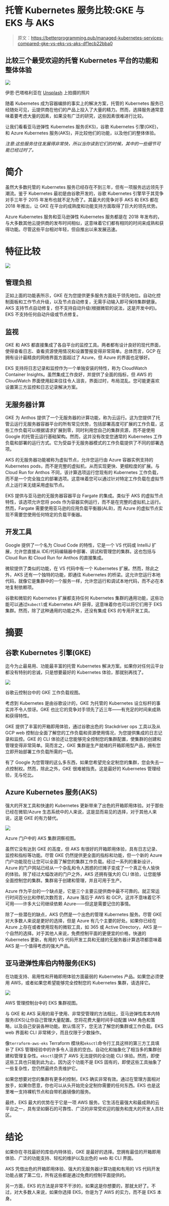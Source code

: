 # 托管 Kubernetes 服务比较:GKE 与 EKS 与 AKS

> 原文：<https://betterprogramming.pub/managed-kubernetes-services-compared-gke-vs-eks-vs-aks-df1ecb22bba0>

## 比较三个最受欢迎的托管 Kubernetes 平台的功能和整体体验

![](img/e79651bac4158ca2f60f5779e17186b7.png)

伊恩·巴塔格利亚在 [Unsplash](https://unsplash.com?utm_source=medium&utm_medium=referral) 上拍摄的照片

随着 Kubernetes 成为容器编排的事实上的解决方案，托管的 Kubernetes 服务已经随处可见，云提供商在他们的产品上投入了大量的精力。然而，选择服务通常意味着要考虑大量的因素，如果没有广泛的研究，这些因素很难进行比较。

让我们看看亚马逊弹性 Kubernetes 服务(EKS)，谷歌 Kubernetes 引擎(GKE)，和 Azure Kubernetes 服务(AKS)，并比较他们的功能，以及他们的整体体验。

*注意:这些服务往往发展得非常快，所以当你读到它们的时候，其中的一些细节可能已经过时了。*

# **简介**

虽然大多数托管的 Kubernetes 服务已经存在不到三年，但有一项服务远远领先于潮流。鉴于 Kubernetes 最初是由谷歌开发的，谷歌 Kubernetes 引擎早于其竞争对手三年于 2015 年发布也就不足为奇了。其最大的竞争对手 AKS 和 EKS 都在 2018 年推出，让 GKE 在平台的成熟度和功能支持方面取得了巨大的领先优势。

Azure Kubernetes 服务和亚马逊弹性 Kubernetes 服务都是在 2018 年发布的，与大多数其他云提供商的发布时间相似，这意味着它们都有相同的时间来成熟和获得功能。尽管这些平台相对年轻，但自推出以来发展迅速。

# 特征比较

![](img/95b87ebe922a89735474c7a8c085ca7c.png)

## 管理负担

正如上面的功能表所示，GKE 在为您提供更多服务方面处于领先地位。自动化控制面板和工作节点升级，以及节点自动修复，无需手动输入即可保持集群健康。AKS 支持节点自动修复，但不支持自动升级(根据微软的说法，这是开发中的)。EKS 不支持任何自动升级或节点修复。

## 监视

GKE 和 AKS 都直接集成了各自平台的监控工具。两者都有设计良好的现代界面，使得查看日志、查看资源使用情况和设置警报变得非常简单。总体而言，GCP 在拥有设计最精良的网络界面方面超过了 Azure，但 Azure 的界面也足够好。

EKS 支持将日志记录和监控作为一个单独安装的特性，称为 CloudWatch Container Insights。虽然集成工作良好，并提供了全面的指标，但 AWS 的 CloudWatch 界面使用起来往往令人沮丧，界面过时，布局混乱。您可能更喜欢设置第三方监控和日志记录解决方案。

## **无服务器计算**

GKE 为 Anthos 提供了一个无服务器的计算功能，称为云运行。这为您提供了托管云运行无服务器容器平台的所有常见优势，包括部署高度可扩展的工作负载，这些工作负载可以根据请求扩展到零，同时利用您自己的集群资源，而不是使用 Google 的托管云运行基础架构。然而，这并没有改变您通常的 Kubernetes 工作负载和部署的运行方式。它为受益于无服务器模式的工作负载提供了不同的部署选项。

AKS 的无服务器功能被称为虚拟节点，允许您运行由 Azure 容器实例支持的 Kubernetes pods，而不是完整的虚拟机，从而实现更快、更细粒度的扩展。与 Cloud Run for Anthos 不同，该计算选项运行您现有的 Kubernetes 工作负载，而不是一个完全独立的部署选项。这意味着您可以通过针对特定工作负载在虚拟节点上运行来无缝采用虚拟节点。

EKS 提供与亚马逊的无服务器容器平台 Fargate 的集成。类似于 AKS 的虚拟节点特性，该选项允许您将 pods 作为容器实例运行，而不是在完整的虚拟机上运行。然而，Fargate 需要使用亚马逊的应用负载平衡器(ALB)，而 Azure 的虚拟节点实现不需要您使用任何特定的负载平衡器。

## 开发工具

Google 提供了一个名为 Cloud Code 的特性，它是一个 VS 代码或 IntelliJ 扩展，允许您直接从 IDE/代码编辑器中部署、调试和管理您的集群。这也包括与 Cloud Run 和 Cloud Run for Anthos 的直接集成。

微软提供了类似的功能，在 VS 代码中有一个 Kubernetes 扩展。然而，除此之外，AKS 还有一个独特的功能，即通往 Kubernetes 的桥梁。这允许您运行本地代码，就像它是集群中的一个服务一样，允许您运行和调试本地代码，而不必在本地复制依赖项。

谷歌和微软的 Kubernetes 扩展都支持任何 Kubernetes 集群的通用功能，这些功能可以通过`kubectl`或 Kubernetes API 获得，这意味着你也可以将它们用于 EKS 集群。然而，除了这种通用的功能之外，还没有集成 EKS 的专用开发工具。

# 摘要

## **谷歌 Kubernetes 引擎(GKE)**

迄今为止最易用、功能最丰富的托管 Kubernetes 解决方案。如果你对任何云平台都没有特别的忠诚，只是想要最好的 Kubernetes 体验，那就别再找了。

![](img/ff7a6c1583d05475ac1040aa7387ed79.png)

谷歌云控制台中的 GKE 工作负载视图。

考虑到 Kubernetes 是由谷歌设计的，GKE 为托管的 Kubernetes 设立标杆的事实并不令人惊讶。GKE 也比它的竞争对手领先了近三年——有充足的时间来成熟和获得特性。

GKE 提供了丰富的开箱即用体验，通过谷歌出色的 Stackdriver ops 工具以及从 GCP web 控制台全面了解您的工作负载和资源使用情况，为您提供集成的日志记录和监控。GKE 的 CLI 体验还让您能够完全控制您的集群配置，使集群的创建和管理变得非常简单。简而言之，GKE 集群是生产就绪的开箱即用型产品，拥有您立即开始部署工作负载所需的一切。

有了 Google 为您管理的这么多东西，如果您希望完全定制您的集群，您会失去一点控制权。然而，除此之外，GKE 很难被指责。这是最好的 Kubernetes 管理经验，无与伦比。

## **Azure Kubernetes 服务(AKS)**

强大的开发工具和快速的 Kubernetes 更新带来了出色的开箱即用体验。对于那些已经在微软/Azure 生态系统中的人来说，这是显而易见的选择，对于其他人来说，这是 GKE 的有力替代。

![](img/c694a33607689440d626a17ecd61460d.png)

Azure 门户中的 AKS 集群洞察视图。

虽然它没有达到 GKE 的高度，但 AKS 有很好的开箱即用体验，具有日志记录、监控和指标等功能。尽管 GKE 仍然提供更全面的指标和功能，但一个新的 Azure 门户功能现在让您可以全面了解您的集群工作负载。经过一系列的重新设计，Azure 的门户网站已经从一个杂乱和令人困惑的烂摊子变成了一个真正令人愉快的体验。除了经过大幅改进的门户之外，AKS 还拥有强大的 CLI 体验，让您能够全面控制您的集群。集群易于创建和管理，并且可用于生产。

Azure 作为平台的一个缺点是，它是三个主要云提供商中最不可靠的。就正常运行时间百分比和停机次数而言，Azure 落后于 AWS 和 GCP。这并不意味着它不可用——许多大公司继续依赖 Azure——但这是需要记住的事情。

除了一些潜在的缺点，AKS 仍然是一个出色的管理 Kubernetes 服务。尽管 GKE 对大多数人来说是更好的选择，但是 Azure 有几个主要的好处。如果你已经在 Azure 上存在或者使用现有的微软工具，如 365 或 Active Directory，AKS 是一个自然的选择。对于其他人来说，免费控制平面的更便宜的价格，快速的 Kubernetes 更新，有用的 VS 代码开发工具和无缝的无服务器计算选项都意味着 AKS 是一个值得考虑的强大产品。

## **亚马逊弹性库伯内特服务(EKS)**

在功能支持、易用性和开箱即用体验方面最弱的 Kubernetes 产品。如果您必须使用 AWS，或者如果您希望能够完全控制您的 Kubernetes 集群，请选择它。

![](img/97e4f4b71e09116aba88f83b1fee17bd.png)

AWS 管理控制台中的 EKS 集群视图。

与 GKE 和 AKS 采用的易于使用、非常受管理的方法相比，亚马逊弹性库本内特服务(EKS)让你自己管理大量配置。您将花费大量时间手动配置 IAM 角色和策略，以及自己安装各种功能。默认情况下，您无法了解您的集群或工作负载。EKS web 界面和 CLI 非常稀少，而且仅限于少数操作。

像`terraform-aws-eks` Terraform 模块和`eksctl`命令行工具这样的第三方工具填补了 EKS 管理经验中的许多令人沮丧的空白。自动化和抽象化了相当多的集群创建和管理复杂性。`eksctl`提供了 AWS 无法提供的全功能 CLI 体验。然而，即使这些工具也只能到此为止。因为这个功能不是 EKS 固有的，即使这些工具抽象了一些复杂性，您仍然最终负责维护它。

如果您想要对您的集群有更多的控制，EKS 确实非常有效。通过在管理方面相对放手，如果你愿意，你也可以从头开始完全定制你需要的任何东西。EKS 也是这里唯一支持裸机节点和自带机器镜像的服务。

最终，EKS 最大的优势在于它是一项 AWS 服务。它生活在最强大和最成熟的云平台之一，具有坚如磐石的可靠性、广泛的非常受欢迎的服务和庞大的开发人员社区。

# **结论**

如果你在寻找最好的库伯内特体验，GKE 是最好的选择。您拥有最佳的开箱即用体验、广泛的功能支持、轻松的维护以及出色的 web 和 CLI 界面。

AKS 凭借出色的开箱即用体验、强大的无服务器计算功能和有用的 VS 代码开发功能占据了第二位，所有这些都是通过免费的控制平面提供的。

另一方面，EKS 的方法是非常不干涉的，如果这是你想要的，那就太好了。不过，对大多数人来说，如果你选择 EKS，你是为了 AWS 的实力，而不是 EKS 本身。